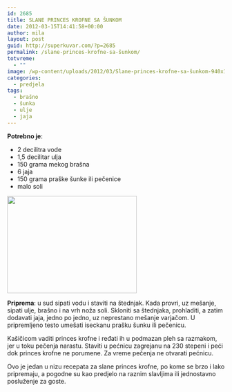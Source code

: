 ```yaml
---
id: 2685
title: SLANE PRINCES KROFNE SA ŠUNKOM
date: 2012-03-15T14:41:58+00:00
author: mila
layout: post
guid: http://superkuvar.com/?p=2685
permalink: /slane-princes-krofne-sa-šunkom/
totvreme:
  - ""
image: /wp-content/uploads/2012/03/Slane-princes-krofne-sa-šunkom-940x198.jpg
categories:
  - predjela
tags:
  - brašno
  - šunka
  - ulje
  - jaja
---
```

**Potrebno je**:

  * 2 decilitra vode
  * 1,5 decilitar ulja
  * 150 grama mekog brašna
  * 6 jaja
  * 150 grama praške šunke ili pečenice
  * malo soli

<img class="alignnone size-medium wp-image-2686" title="Slane princes krofne sa šunkom" src="/wp-content/uploads/2012/03/Slane-princes-krofne-sa-šunkom-300x225.jpg" alt="" width="300" height="225" /> 

**Priprema**: u sud sipati vodu i staviti na štednjak. Kada provri, uz mešanje, sipati ulje, brašno i na vrh noža soli. Skloniti sa štednjaka, prohladiti, a zatim dodavati jaja, jedno po jedno, uz neprestano mešanje varjačom. U pripremljeno testo umešati iseckanu prašku šunku ili pečenicu.

Kašičicom vaditi princes krofne i ređati ih u podmazan pleh sa razmakom, jer u toku pečenja narastu. Staviti u pećnicu zagrejanu na 230 stepeni i peći dok princes krofne ne porumene. Za vreme pečenja ne otvarati pećnicu.

Ovo je jedan u nizu recepata za slane princes krofne, po kome se brzo i lako pripremaju, a pogodne su kao predjelo na raznim slavljima ili jednostavno posluženje za goste.

&nbsp;